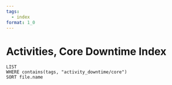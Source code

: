 ```yaml
---
tags:
  - index
format: 1_0
---
```

# Activities, Core Downtime Index

```dataview  
LIST
WHERE contains(tags, "activity_downtime/core")
SORT file.name
```
